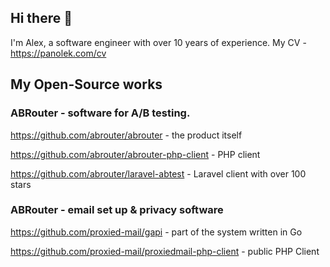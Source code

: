 ## Hi there 👋

I'm Alex, a software engineer with over 10 years of experience.
My CV - https://panolek.com/cv

## My Open-Source works

### ABRouter - software for A/B testing. 
https://github.com/abrouter/abrouter - the product itself

https://github.com/abrouter/abrouter-php-client - PHP client

https://github.com/abrouter/laravel-abtest - Laravel client with over 100 stars


### ABRouter - email set up & privacy software
https://github.com/proxied-mail/gapi - part of the system written in Go

https://github.com/proxied-mail/proxiedmail-php-client - public PHP Client


<!--
**yatsenkolesh/yatsenkolesh** is a ✨ _special_ ✨ repository because its `README.md` (this file) appears on your GitHub profile.

Here are some ideas to get you started:

- 🔭 I’m currently working on ...
- 🌱 I’m currently learning ...
- 👯 I’m looking to collaborate on ...
- 🤔 I’m looking for help with ...
- 💬 Ask me about ...
- 📫 How to reach me: ...
- 😄 Pronouns: ...
- ⚡ Fun fact: ...
-->
